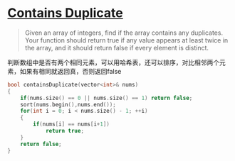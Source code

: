 # [Contains Duplicate][1]
> Given an array of integers, find if the array contains any duplicates. Your function should return true if any value appears at least twice in the array, and it should return false if every element is distinct.

判断数组中是否有两个相同元素，可以用哈希表，还可以排序，对比相邻两个元素，如果有相同就返回真，否则返回false 
```cpp
bool containsDuplicate(vector<int>& nums) 
{
    if(nums.size() == 0 || nums.size() == 1) return false;
    sort(nums.begin(),nums.end());
    for(int i = 0; i < nums.size() - 1; ++i)
    {
        if(nums[i] == nums[i+1])
            return true;
    }
    return false;
}
```

[1]:https://leetcode.com/problems/contains-duplicate/description/
